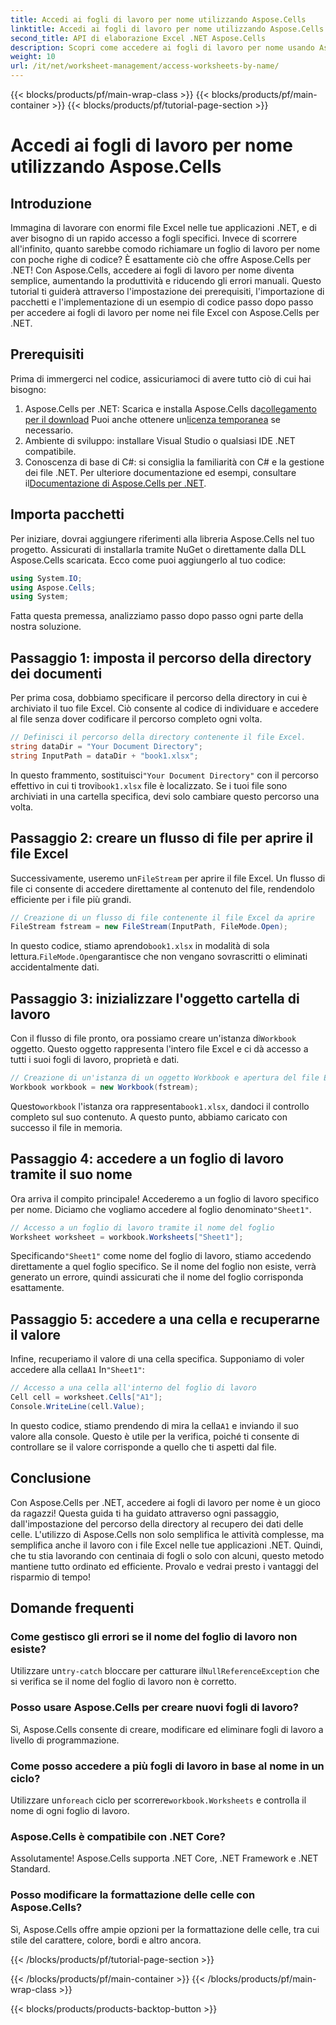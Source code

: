 ```yaml
---
title: Accedi ai fogli di lavoro per nome utilizzando Aspose.Cells
linktitle: Accedi ai fogli di lavoro per nome utilizzando Aspose.Cells
second_title: API di elaborazione Excel .NET Aspose.Cells
description: Scopri come accedere ai fogli di lavoro per nome usando Aspose.Cells per .NET. Segui la nostra guida passo passo per recuperare e visualizzare i dati del foglio di lavoro in modo efficiente.
weight: 10
url: /it/net/worksheet-management/access-worksheets-by-name/
---
```


{{< blocks/products/pf/main-wrap-class >}}
{{< blocks/products/pf/main-container >}}
{{< blocks/products/pf/tutorial-page-section >}}

# Accedi ai fogli di lavoro per nome utilizzando Aspose.Cells

## Introduzione
Immagina di lavorare con enormi file Excel nelle tue applicazioni .NET, e di aver bisogno di un rapido accesso a fogli specifici. Invece di scorrere all'infinito, quanto sarebbe comodo richiamare un foglio di lavoro per nome con poche righe di codice? È esattamente ciò che offre Aspose.Cells per .NET! Con Aspose.Cells, accedere ai fogli di lavoro per nome diventa semplice, aumentando la produttività e riducendo gli errori manuali. Questo tutorial ti guiderà attraverso l'impostazione dei prerequisiti, l'importazione di pacchetti e l'implementazione di un esempio di codice passo dopo passo per accedere ai fogli di lavoro per nome nei file Excel con Aspose.Cells per .NET.
## Prerequisiti
Prima di immergerci nel codice, assicuriamoci di avere tutto ciò di cui hai bisogno:
1.  Aspose.Cells per .NET: Scarica e installa Aspose.Cells da[collegamento per il download](https://releases.aspose.com/cells/net/) Puoi anche ottenere un[licenza temporanea](https://purchase.aspose.com/temporary-license/) se necessario.
2. Ambiente di sviluppo: installare Visual Studio o qualsiasi IDE .NET compatibile.
3. Conoscenza di base di C#: si consiglia la familiarità con C# e la gestione dei file .NET.
 Per ulteriore documentazione ed esempi, consultare il[Documentazione di Aspose.Cells per .NET](https://reference.aspose.com/cells/net/).
## Importa pacchetti
Per iniziare, dovrai aggiungere riferimenti alla libreria Aspose.Cells nel tuo progetto. Assicurati di installarla tramite NuGet o direttamente dalla DLL Aspose.Cells scaricata.
Ecco come puoi aggiungerlo al tuo codice:
```csharp
using System.IO;
using Aspose.Cells;
using System;
```
Fatta questa premessa, analizziamo passo dopo passo ogni parte della nostra soluzione.
## Passaggio 1: imposta il percorso della directory dei documenti
Per prima cosa, dobbiamo specificare il percorso della directory in cui è archiviato il tuo file Excel. Ciò consente al codice di individuare e accedere al file senza dover codificare il percorso completo ogni volta.
```csharp
// Definisci il percorso della directory contenente il file Excel.
string dataDir = "Your Document Directory";
string InputPath = dataDir + "book1.xlsx";
```
 In questo frammento, sostituisci`"Your Document Directory"` con il percorso effettivo in cui ti trovi`book1.xlsx` file è localizzato. Se i tuoi file sono archiviati in una cartella specifica, devi solo cambiare questo percorso una volta.
## Passaggio 2: creare un flusso di file per aprire il file Excel
 Successivamente, useremo un`FileStream` per aprire il file Excel. Un flusso di file ci consente di accedere direttamente al contenuto del file, rendendolo efficiente per i file più grandi.
```csharp
// Creazione di un flusso di file contenente il file Excel da aprire
FileStream fstream = new FileStream(InputPath, FileMode.Open);
```
 In questo codice, stiamo aprendo`book1.xlsx` in modalità di sola lettura.`FileMode.Open`garantisce che non vengano sovrascritti o eliminati accidentalmente dati.
## Passaggio 3: inizializzare l'oggetto cartella di lavoro
 Con il flusso di file pronto, ora possiamo creare un'istanza di`Workbook` oggetto. Questo oggetto rappresenta l'intero file Excel e ci dà accesso a tutti i suoi fogli di lavoro, proprietà e dati.
```csharp
// Creazione di un'istanza di un oggetto Workbook e apertura del file Excel tramite il flusso di file
Workbook workbook = new Workbook(fstream);
```
 Questo`workbook` l'istanza ora rappresenta`book1.xlsx`, dandoci il controllo completo sul suo contenuto. A questo punto, abbiamo caricato con successo il file in memoria.
## Passaggio 4: accedere a un foglio di lavoro tramite il suo nome
 Ora arriva il compito principale! Accederemo a un foglio di lavoro specifico per nome. Diciamo che vogliamo accedere al foglio denominato`"Sheet1"`. 
```csharp
// Accesso a un foglio di lavoro tramite il nome del foglio
Worksheet worksheet = workbook.Worksheets["Sheet1"];
```
 Specificando`"Sheet1"` come nome del foglio di lavoro, stiamo accedendo direttamente a quel foglio specifico. Se il nome del foglio non esiste, verrà generato un errore, quindi assicurati che il nome del foglio corrisponda esattamente.
## Passaggio 5: accedere a una cella e recuperarne il valore
 Infine, recuperiamo il valore di una cella specifica. Supponiamo di voler accedere alla cella`A1` In`"Sheet1"`:
```csharp
// Accesso a una cella all'interno del foglio di lavoro
Cell cell = worksheet.Cells["A1"];
Console.WriteLine(cell.Value);
```
In questo codice, stiamo prendendo di mira la cella`A1` e inviando il suo valore alla console. Questo è utile per la verifica, poiché ti consente di controllare se il valore corrisponde a quello che ti aspetti dal file.
## Conclusione
Con Aspose.Cells per .NET, accedere ai fogli di lavoro per nome è un gioco da ragazzi! Questa guida ti ha guidato attraverso ogni passaggio, dall'impostazione del percorso della directory al recupero dei dati delle celle. L'utilizzo di Aspose.Cells non solo semplifica le attività complesse, ma semplifica anche il lavoro con i file Excel nelle tue applicazioni .NET. Quindi, che tu stia lavorando con centinaia di fogli o solo con alcuni, questo metodo mantiene tutto ordinato ed efficiente. Provalo e vedrai presto i vantaggi del risparmio di tempo!
## Domande frequenti
### Come gestisco gli errori se il nome del foglio di lavoro non esiste?
 Utilizzare un`try-catch` bloccare per catturare il`NullReferenceException` che si verifica se il nome del foglio di lavoro non è corretto.
### Posso usare Aspose.Cells per creare nuovi fogli di lavoro?
Sì, Aspose.Cells consente di creare, modificare ed eliminare fogli di lavoro a livello di programmazione.
### Come posso accedere a più fogli di lavoro in base al nome in un ciclo?
 Utilizzare un`foreach` ciclo per scorrere`workbook.Worksheets` e controlla il nome di ogni foglio di lavoro.
### Aspose.Cells è compatibile con .NET Core?
Assolutamente! Aspose.Cells supporta .NET Core, .NET Framework e .NET Standard.
### Posso modificare la formattazione delle celle con Aspose.Cells?
Sì, Aspose.Cells offre ampie opzioni per la formattazione delle celle, tra cui stile del carattere, colore, bordi e altro ancora.

{{< /blocks/products/pf/tutorial-page-section >}}

{{< /blocks/products/pf/main-container >}}
{{< /blocks/products/pf/main-wrap-class >}}

{{< blocks/products/products-backtop-button >}}
